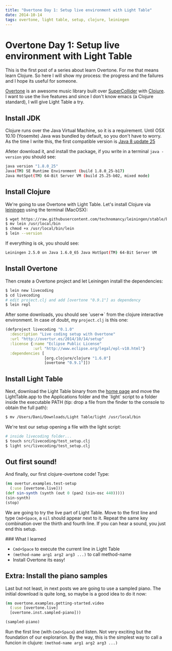 ```yaml
---
title: "Overtone Day 1: Setup live environment with Light Table"
date: 2014-10-14
tags: overtone, light table, setup, clojure, leiningen
---
```


# Overtone Day 1: Setup live environment with Light Table

This is the first post of a series about learn Overtone. For me that means
learn Clojure. So here I will show my process: the progress and the failures
and I hope its useful for someone.

[Overtone](https://github.com/overtone/overtone) is an awesome music
library built over [SuperCollider](http://supercollider.sourceforge.net/) with
[Clojure](http://clojure.org/). I want to use the live features and
 since I don't know emacs (a Clojure standard), I will give Light Table a try.

## Install JDK

Clojure runs over the Java Virtual Machine, so it is a requirement. Until OSX 10.10
(Yosemite) Java was bundled by default, so you don't have to worry. As the time
I write this, the first compatible version is
[Java 8 update 25](http://www.oracle.com/technetwork/java/javase/downloads/jdk8-downloads-2133151.html)

Afeter download it, and install the package, if you write in a terminal
`java -version` you should see:

~~~ bash
java version "1.8.0_25"
Java(TM) SE Runtime Environment (build 1.8.0_25-b17)
Java HotSpot(TM) 64-Bit Server VM (build 25.25-b02, mixed mode)
~~~


## Install Clojure

We're going to use Overtone with Light Table. Let's install Clojure via
[leiningen](https://github.com/technomancy/leiningen) using the terminal (MacOSX):

~~~ bash
$ wget https://raw.githubusercontent.com/technomancy/leiningen/stable/bin/lein
$ mv lein /usr/local/bin
$ chmod +x /usr/local/bin/lein
$ lein --version
~~~

If everything is ok, you should see:

~~~ bash
Leiningen 2.5.0 on Java 1.6.0_65 Java HotSpot(TM) 64-Bit Server VM
~~~

## Install Overtone

Then create a Overtone project and let Leiningen install the dependencies:

~~~ bash
$ lein new livecoding
$ cd livecoding
# edit project.clj and add [overtone "0.9.1"] as dependency
$ lein repl
~~~

After some downloads, you should see ´user=>´ from the clojure interactive
environment. In case of doubt, my `project.clj` is this one:

~~~ clojure
(defproject livecoding "0.1.0"
  :description "Live coding setup with Overtone"
  :url "http://overtur.es/2014/10/14/setup"
  :license {:name "Eclipse Public License"
            :url "http://www.eclipse.org/legal/epl-v10.html"}
  :dependencies [
                 [org.clojure/clojure "1.6.0"]
                 [overtone "0.9.1"]])
~~~

## Install Light Table

Next, download the Light Table binary from the [home page](http://lighttable.com/)
and move the LightTable.app to the Applications folder and the ´light´ script
to a folder inside the executable PATH (tip: drop a file from the finder to
the console to obtain the full path):

~~~ bash
$ mv /Users/Dani/Downloads/Light Table/light /usr/local/bin
~~~

We're test our setup opening a file with the light script:

~~~ bash
# inside livecoding folder...
$ touch src/livecoding/test_setup.clj
$ light src/livecoding/test_setup.clj
~~~


## Out first sound!

And finally, our first clojure-overtone code! Type:

~~~ clojure
(ns overtur.examples.test-setup
  (:use [overtone.live]))
(def sin-synth (synth (out 0 (pan2 (sin-osc 440)))))
(sin-synth)
(stop)
~~~

We are going to try the live part of Light Table. Move to the first line
and type `Cmd+Space`, a `nil` should appear next to it. Repeat the same key
combination over the thirth and fourth line. If you can hear a sound, you
just end this setup.

### What I learned

- `Cmd+Space` to execute the current line in Light Table
- `(method-name arg1 arg2 arg3 ...)` to call method-name
- Install Overtone its easy!


## Extra: Install the piano samples

Last but not least, in next posts we are going to use a sampled piano.
The initial download is quite long, so maybe is a good idea to do it now:

~~~ clojure
(ns overtone.examples.getting-started.video
  (:use [overtone.live]
  [overtone.inst.sampled-piano]))

(sampled-piano)
~~~

Run the first line (with `Cmd+Space`) and listen. Not very exciting but the
foundation of our explorarion. By the way, this is the simplest way to call a
funcion in clujure: `(method-name arg1 arg2 arg3 ...)`
